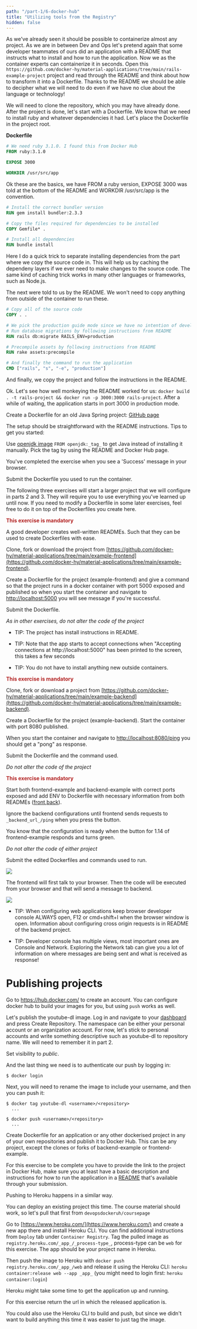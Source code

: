 ```yaml
---
path: "/part-1/6-docker-hub"
title: "Utilizing tools from the Registry"
hidden: false
---
```


As we've already seen it should be possible to containerize almost any project. As we are in between Dev and Ops let's pretend again that some developer teammates of ours did an application with a README that instructs what to install and how to run the application. Now we as the container experts can containerize it in seconds. Open this `https://github.com/docker-hy/material-applications/tree/main/rails-example-project` project and read through the README and think about how to transform it into a Dockerfile. Thanks to the README we should be able to decipher what we will need to do even if we have no clue about the language or technology!

We will need to clone the repository, which you may have already done. After the project is done, let's start with a Dockerfile. We know that we need to install ruby and whatever dependencies it had. Let's place the Dockerfile in the project root.

**Dockerfile**

```Dockerfile
# We need ruby 3.1.0. I found this from Docker Hub
FROM ruby:3.1.0

EXPOSE 3000

WORKDIR /usr/src/app
```

Ok these are the basics, we have FROM a ruby version, EXPOSE 3000 was told at the bottom of the README and WORKDIR /usr/src/app is the convention.

```Dockerfile
# Install the correct bundler version
RUN gem install bundler:2.3.3

# Copy the files required for dependencies to be installed
COPY Gemfile* .

# Install all dependencies
RUN bundle install
```

Here I do a quick trick to separate installing dependencies from the part where we copy the source code in. This will help us by caching the dependeny layers if we ever need to make changes to the source code. The same kind of caching trick works in many other languages or frameworks, such as Node.js.

The next were told to us by the README. We won't need to copy anything from outside of the container to run these.

```Dockerfile
# Copy all of the source code
COPY . .

# We pick the production guide mode since we have no intention of developing the software inside the container.
# Run database migrations by following instructions from README
RUN rails db:migrate RAILS_ENV=production

# Precompile assets by following instructions from README
RUN rake assets:precompile

# And finally the command to run the application
CMD ["rails", "s", "-e", "production"]
```

And finally, we copy the project and follow the instructions in the README.

Ok. Let's see how well monkeying the README worked for us: `docker build . -t rails-project && docker run -p 3000:3000 rails-project`. After a while of waiting, the application starts in port 3000 in production mode.

<exercise name="Exercise 1.11: Spring">

Create a Dockerfile for an old Java Spring project: [GitHub page](https://github.com/docker-hy/material-applications/tree/main/spring-example-project)

The setup should be straightforward with the README instructions. Tips to get you started:

Use [openjdk image](https://hub.docker.com/_/openjdk) `FROM openjdk:_tag_` to get Java instead of installing it
manually. Pick the tag by using the README and Docker Hub page.

You've completed the exercise when you see a 'Success' message in your browser.

Submit the Dockerfile you used to run the container.

</exercise>

The following three exercises will start a larger project that we will configure in parts 2 and 3. They will require you to use everything you've learned up until now. If you need to modify a Dockerfile in some later exercises, feel free to do it on top of the Dockerfiles you create here.

<exercise name="Exercise 1.12: Hello, frontend!">

<b style="color:firebrick;">This exercise is mandatory</b>

A good developer creates well-written READMEs. Such that they can be used to create Dockerfiles with ease.

Clone, fork or download the project from
[https://github.com/docker-hy/material-applications/tree/main/example-frontend](https://github.com/docker-hy/material-applications/tree/main/example-frontend).

Create a Dockerfile for the project (example-frontend) and give a command so that the project runs in a docker container with port 5000
exposed and published so when you start the container and navigate to [http://localhost:5000](http://localhost:5000)
you will see message if you're successful.

Submit the Dockerfile.

_As in other exercises, do not alter the code of the project_

* TIP: The project has install instructions in README.

* TIP: Note that the app starts to accept connections when "Accepting connections at http://localhost:5000" has been printed to the screen, this takes a few seconds

* TIP: You do not have to install anything new outside containers.

</exercise>

<exercise name="Exercise 1.13: Hello, backend!">

<b style="color:firebrick;">This exercise is mandatory</b>

Clone, fork or download a project from
[https://github.com/docker-hy/material-applications/tree/main/example-backend](https://github.com/docker-hy/material-applications/tree/main/example-backend).

Create a Dockerfile for the project (example-backend). Start the container with port 8080 published.

When you start the container and navigate to [http://localhost:8080/ping](http://localhost:8080/ping) you should get a "pong" as response.

Submit the Dockerfile and the command used.

_Do not alter the code of the project_

</exercise>

<exercise name="Exercise 1.14: Environment">

<b style="color:firebrick;">This exercise is mandatory</b>

Start both frontend-example and backend-example with correct ports exposed and add ENV to Dockerfile with necessary
information from both READMEs
([front](https://github.com/docker-hy/material-applications/tree/main/example-frontend),[back](https://github.com/docker-hy/material-applications/tree/main/example-backend)).

Ignore the backend configurations until frontend sends requests to `_backend_url_/ping` when you press the button.

You know that the configuration is ready when the button for 1.14 of frontend-example responds and turns green.

_Do not alter the code of either project_

Submit the edited Dockerfiles and commands used to run.

<img src="../img/exercises/back-and-front.png" />

The frontend will first talk to your browser. Then the code will be executed from your browser and that will send a message to backend.

<img src="../img/exercises/about-connection-front-back.png" />

* TIP: When configuring web applications keep browser developer console ALWAYS open, F12 or cmd+shift+I when the browser window is open. Information about configuring cross origin requests is in README of the backend project.

* TIP: Developer console has multiple views, most important ones are Console and Network. Exploring the Network tab can give you a lot of information on where messages are being sent and what is received as response!

</exercise>

# Publishing projects

Go to <https://hub.docker.com/> to create an account. You can configure docker hub to build your images for you, but using `push` works as well.

Let's publish the youtube-dl image. Log in and navigate to your [dashboard](https://hub.docker.com/repositories) and press Create Repository. The namespace can be either your personal account or an organization account. For now, let's stick to personal accounts and write something descriptive such as youtube-dl to repository name. We will need to remember it in part 2.

Set visibility to _public_.

And the last thing we need is to authenticate our push by logging in:

```console
$ docker login
```

Next, you will need to rename the image to include your username, and then you can push it:

```console
$ docker tag youtube-dl <username>/<repository>
  ...

$ docker push <username>/<repository>
  ...
```

<exercise name="Exercise 1.15: Homework">

Create Dockerfile for an application or any other dockerised project in any of your own repositories and publish it to Docker Hub. This can be any project, except the clones or forks of backend-example or frontend-example.

For this exercise to be complete you have to provide the link to the project in Docker Hub, make sure you at least have a basic description and instructions for how to run the application in a [README](https://help.github.com/en/articles/about-readmes) that's available through your submission.

</exercise>

<exercise name="Exercise 1.16: Heroku">

Pushing to Heroku happens in a similar way.

You can deploy an existing project this time. The course material should work, so let's pull that first from `devopsdockeruh/coursepage`

Go to [https://www.heroku.com/](https://www.heroku.com/) and create a new app there and install Heroku CLI. You can find additional instructions from `Deploy` tab under `Container Registry`. Tag the pulled image as `registry.heroku.com/_app_/_process-type_`, process-type can be `web` for this exercise. The app should be your project name in Heroku.

Then push the image to Heroku with `docker push registry.heroku.com/_app_/web` and release it using the Heroku CLI: `heroku container:release web --app _app_` (you might need to login first: `heroku container:login`)

Heroku might take some time to get the application up and running.

For this exercise return the url in which the released application is.

You could also use the Heroku CLI to build and push, but since we didn't want to build anything this time it was easier to just tag the image.

</exercise>

